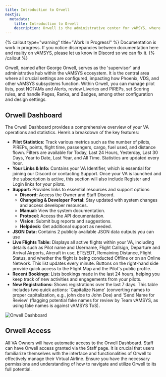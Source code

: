 ```yaml
---
title: Introduction to Orwell  
nextjs:
  metadata:
    title: Introduction to Orwell
    description: Orwell is the administrative center for vAMSYS, where all settings and configurations are managed, affecting how Phoenix, VDS, and other subsystems operate.
---
```


{% callout type="warning" title="Work In Progress!" %}
Documentation is work in progress. If you notice discrepancies between documentation here and reality on vAMSYS, please let us know in Discord so we can fix it.
{% /callout %}


Orwell, named after George Orwell, serves as the 'supervisor' and administrative hub within the vAMSYS ecosystem. It is the central area where all crucial settings are configured, impacting how Phoenix, VDS, and other vAMSYS subsystems function. Within Orwell, you can manage pilot lists, post NOTAMs and Alerts, review Liveries and PIREPs, set Scoring rules, and handle Pages, Ranks, and Badges, among other configuration and design settings.

## Orwell Dashboard
The Orwell Dashboard provides a comprehensive overview of your VA operations and statistics. Here’s a breakdown of the key features:

- **Pilot Statistics:** Track various metrics such as the number of pilots, PIREPs, points, flight time, passengers, cargo, fuel used, and distance flown. Filters are available for Today, Last 24 Hours, Yesterday, Last 30 Days, Year to Date, Last Year, and All Time. Statistics are updated every hour.
- **Your Links & Info:** Contains your VA Identifier, which is essential for joining our Discord or contacting Support. Once your VA is launched and the subscription is active, this section will also include Register and Login links for your pilots.
- **Support:** Provides links to essential resources and support options:
  - **Discord:** Access the Owner and Staff Discord.
  - **Changelog & Developer Portal:** Stay updated with system changes and access developer resources.
  - **Manual:** View the system documentation.
  - **Protocol:** Access the API documentation.
  - **Vision:** Submit bug reports and suggestions.
  - **Helpdesk:** Get additional support as needed.
- **JSON Data:** Contains 2 publicly available JSON data outputs you can use
- **Live Flights Table:** Displays all active flights within your VA, including details such as Pilot name and Username, Flight Callsign, Departure and Arrival Airports, Aircraft in use, ETE/EDT, Remaining Distance, Flight Status, and whether the flight is being conducted Offline or on an Online Network. This list updates every minute. Buttons on the right-hand side provide quick access to the Flight Map and the Pilot's public profile.
- **Recent Bookings:** Lists bookings made in the last 24 hours, helping you keep track of new activities and engagements from your pilots.
- **New Registrations:** Shows registrations over the last 7 days. This table includes two quick actions: 'Capitalize Name' (converting names to proper capitalization, e.g., john doe to John Doe) and 'Send Name for Review' (flagging potential fake names for review by Team vAMSYS, as using fake names is against vAMSYS ToS).

![Orwell Dashboard](/vamsys/va-identifier.png)

## Orwell Access

All VA Owners will have automatic access to the Orwell Dashboard. Staff can have Orwell access granted via the Staff page. It is crucial that users familiarize themselves with the interface and functionalities of Orwell to effectively manage their Virtual Airline. Ensure you have the necessary permissions and understanding of how to navigate and utilize Orwell to its full potential.
